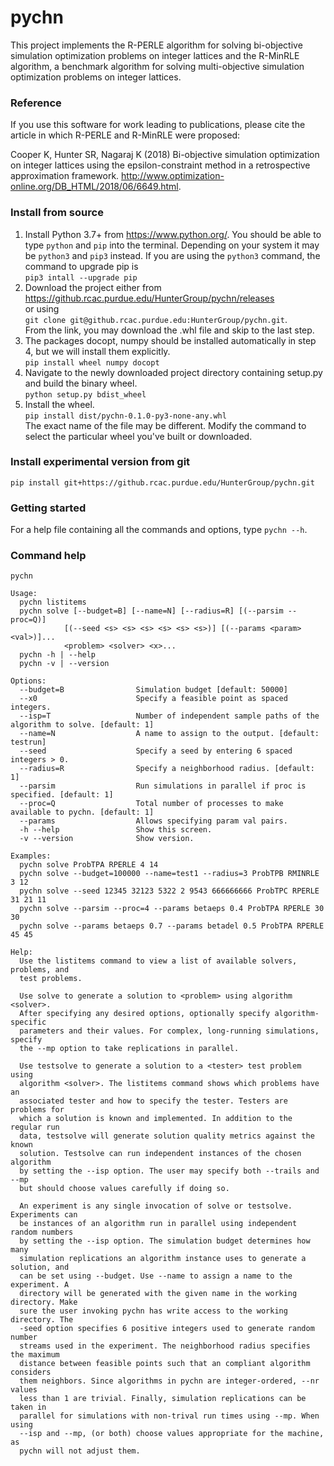 # pychn

This project implements the R-PERLE algorithm for solving bi-objective simulation optimization problems on integer lattices and the R-MinRLE algorithm, a benchmark algorithm for solving multi-objective simulation optimization problems on integer lattices.

### Reference
If you use this software for work leading to publications, please cite the article in which R-PERLE and R-MinRLE were proposed:

Cooper K, Hunter SR, Nagaraj K (2018) Bi-objective simulation optimization on integer lattices using the epsilon-constraint method in a retrospective approximation framework. http://www.optimization-online.org/DB_HTML/2018/06/6649.html.

### Install from source
1. Install Python 3.7+ from https://www.python.org/. You should be able to type `python` and `pip` into the terminal. Depending on your system it may be `python3` and `pip3` instead.  If you are using the `python3` command, the command to upgrade pip is  
`pip3 intall --upgrade pip`  
1. Download the project either from  
https://github.rcac.purdue.edu/HunterGroup/pychn/releases   
or using  
`git clone git@github.rcac.purdue.edu:HunterGroup/pychn.git`.  
From the link, you may download the .whl file and skip to the last step.  
1. The packages docopt, numpy should be installed automatically in step 4, but we will install them explicitly.   
`pip install wheel numpy docopt`  
1. Navigate to the newly downloaded project directory containing setup.py and build the binary wheel.  
`python setup.py bdist_wheel`
1. Install the wheel.  
`pip install dist/pychn-0.1.0-py3-none-any.whl`  
The exact name of the file may be different. Modify the command to select the particular wheel you've built or downloaded.

### Install experimental version from git
`pip install git+https://github.rcac.purdue.edu/HunterGroup/pychn.git`  

### Getting started
For a help file containing all the commands and options, type `pychn --h`.

### Command help
```
pychn

Usage:
  pychn listitems
  pychn solve [--budget=B] [--name=N] [--radius=R] [(--parsim --proc=Q)]
            [(--seed <s> <s> <s> <s> <s> <s>)] [(--params <param> <val>)]...
            <problem> <solver> <x>...
  pychn -h | --help
  pychn -v | --version

Options:
  --budget=B                Simulation budget [default: 50000]
  --x0                      Specify a feasible point as spaced integers.
  --isp=T                   Number of independent sample paths of the algorithm to solve. [default: 1]
  --name=N                  A name to assign to the output. [default: testrun]
  --seed                    Specify a seed by entering 6 spaced integers > 0.
  --radius=R                Specify a neighborhood radius. [default: 1]
  --parsim                  Run simulations in parallel if proc is specified. [default: 1]
  --proc=Q                  Total number of processes to make available to pychn. [default: 1]
  --params                  Allows specifying param val pairs.
  -h --help                 Show this screen.
  -v --version              Show version.

Examples:
  pychn solve ProbTPA RPERLE 4 14
  pychn solve --budget=100000 --name=test1 --radius=3 ProbTPB RMINRLE 3 12
  pychn solve --seed 12345 32123 5322 2 9543 666666666 ProbTPC RPERLE 31 21 11
  pychn solve --parsim --proc=4 --params betaeps 0.4 ProbTPA RPERLE 30 30
  pychn solve --params betaeps 0.7 --params betadel 0.5 ProbTPA RPERLE 45 45

Help:
  Use the listitems command to view a list of available solvers, problems, and
  test problems.

  Use solve to generate a solution to <problem> using algorithm <solver>.
  After specifying any desired options, optionally specify algorithm-specific
  parameters and their values. For complex, long-running simulations, specify
  the --mp option to take replications in parallel.

  Use testsolve to generate a solution to a <tester> test problem using
  algorithm <solver>. The listitems command shows which problems have an
  associated tester and how to specify the tester. Testers are problems for
  which a solution is known and implemented. In addition to the regular run
  data, testsolve will generate solution quality metrics against the known
  solution. Testsolve can run independent instances of the chosen algorithm
  by setting the --isp option. The user may specify both --trails and --mp
  but should choose values carefully if doing so.

  An experiment is any single invocation of solve or testsolve. Experiments can
  be instances of an algorithm run in parallel using independent random numbers
  by setting the --isp option. The simulation budget determines how many
  simulation replications an algorithm instance uses to generate a solution, and
  can be set using --budget. Use --name to assign a name to the experiment. A
  directory will be generated with the given name in the working directory. Make
  sure the user invoking pychn has write access to the working directory. The
  -seed option specifies 6 positive integers used to generate random number
  streams used in the experiment. The neighborhood radius specifies the maximum
  distance between feasible points such that an compliant algorithm considers
  them neighbors. Since algorithms in pychn are integer-ordered, --nr values
  less than 1 are trivial. Finally, simulation replications can be taken in
  parallel for simulations with non-trival run times using --mp. When using
  --isp and --mp, (or both) choose values appropriate for the machine, as
  pychn will not adjust them.
```
